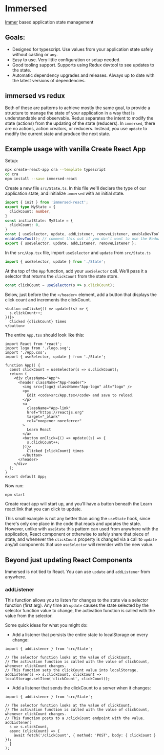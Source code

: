 # Immersed
[Immer](https://immerjs.github.io/immer/docs/introduction) based application state management

## Goals:
* Designed for typescript.  Use values from your application state safely without casting or `any`.
* Easy to use.  Very little configuration or setup needed.
* Good tooling support.  Supports using Redux devtool to see updates to the state.
* Automatic dependency upgrades and releases.  Always up to date with the latest versions of dependencies.

## immersed vs redux
Both of these are patterns to achieve mostly the same goal, to provide a structure to manage the state of your application in a way that is understandable and observable.  Redux separates the intent to modify the state (actions) from the updating of the state (reducers).  In `immersed`, there are no actions, action creators, or reducers.  Instead, you use `update` to modify the current state and produce the next state.

## Example usage with vanilla Create React App

Setup:
```sh
npx create-react-app cra --template typescript
cd cra
npm install --save immersed-react
```

Create a new file `src/State.ts`.  In this file we'll declare the type of our application state, and initialize `immersed` with an initial state.
```ts
import { init } from 'immersed-react';
export type MyState = {
  clickCount: number,
}
const initialState: MyState = {
  clickCount: 0,
}
const { useSelector, update, addListener, removeListener, enableDevTool } = init<MyState>(initialState);
enableDevTool(); // comment this out if you don't want to use the Redux dev tool.
export { useSelector, update, addListener, removeListener };
```

In the `src/App.tsx` file, import `useSelector` and `update` from `src/State.ts`
```ts
import { useSelector, update } from './State';
```
At the top of the `App` function, add your `useSelector` call.  We'll pass it a selector that returns the `clickCount` from the state store.
```ts
const clickCount = useSelector(s => s.clickCount);
```

Below, just before the the `</header>` element, add a button that displays the click count and increments the clickCount.
```tsx
<button onClick={() => update((s) => {
  s.clickCount++;
})}>
  Clicked {clickCount} times
</button>
```

The entire `App.tsx` should look like this:
```tsx
import React from 'react';
import logo from './logo.svg';
import './App.css';
import { useSelector, update } from './State';

function App() {
  const clickCount = useSelector(s => s.clickCount);
  return (
    <div className="App">
      <header className="App-header">
        <img src={logo} className="App-logo" alt="logo" />
        <p>
          Edit <code>src/App.tsx</code> and save to reload.
        </p>
        <a
          className="App-link"
          href="https://reactjs.org"
          target="_blank"
          rel="noopener noreferrer"
        >
          Learn React
        </a>
        <button onClick={() => update((s) => {
          s.clickCount++;
        })}>
          Clicked {clickCount} times
        </button>
      </header>
    </div>
  );
}
export default App;
```

Now run:
```bash
npm start
```
Create react app will start up, and you'll have a button beneath the Learn react link that you can click to update. 

This small example is not any better than using the `useState` hook, since there's only one place in the code that reads and updates the state.  However, unlike with `useState` this pattern can used from anywhere with the application, React component or otherwise to safely share that piece of state, and whenever the `clickCount` property is changed via a call to `update` any/all components that use `useSelector` will rerender with the new value.

## Beyond just updating React Components
Immersed is not tied to React.  You can use `update` and `addListener` from anywhere.

### addListener
This function allows you to listen for changes to the state via a selector function (first arg).  Any time an `update` causes the state selected by the selector function value to change, the activation function is called with the value from the selector.

Some quick ideas for what you might do:
* Add a listener that persists the entire state to localStorage on every change:
```tsx 
import { addListener } from 'src/State';

// The selector function looks at the value of clickCount.  
// The activation function is called with the value of clickCount, whenever clickCount changes.
// This function sets the clickCount value into localStorage.
addListener(s => s.clickCount, clickCount => localStorage.setItem('clickCount', clickCount));
```
* Add a listener that sends the clickCount to a server when it changes:
```tsx
import { addListener } from 'src/State';

// The selector function looks at the value of clickCount.  
// The activation function is called with the value of clickCount, whenever clickCount changes.
// This function posts to a /clickCount endpoint with the value.
addListener(
  s => s.clickCount, 
  async (clickCount) => {
    await fetch('/clickCount', { method: 'POST', body: { clickCount } });
  }
);
```